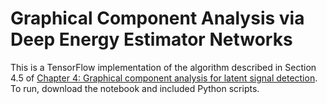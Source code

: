 # Graphical Component Analysis via Deep Energy Estimator Networks
This is a TensorFlow implementation of the algorithm described in Section 4.5 of <a href="https://github.com/nataliedoss/Thesis/blob/master/main.pdf" download>Chapter 4: Graphical component analysis for latent signal detection</a>. To run, download the notebook and included Python scripts. 
